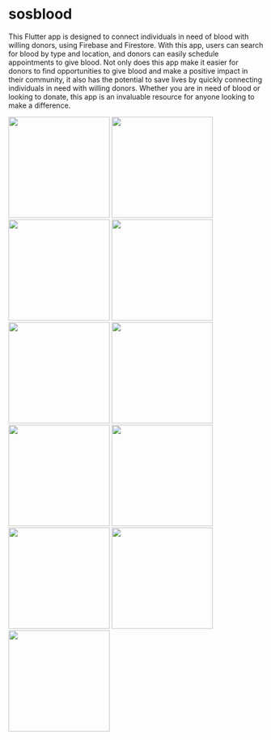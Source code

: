 # sosblood

This Flutter app is designed to connect individuals in need of blood with willing donors, using Firebase and Firestore. With this app, users can search for blood by type and location, and donors can easily schedule appointments to give blood. Not only does this app make it easier for donors to find opportunities to give blood and make a positive impact in their community, it also has the potential to save lives by quickly connecting individuals in need with willing donors. Whether you are in need of blood or looking to donate, this app is an invaluable resource for anyone looking to make a difference.

<img src='https://user-images.githubusercontent.com/86055309/210121689-a4e4d8fb-0664-441b-a992-55a030c09fce.png' width=200>

<img src='https://user-images.githubusercontent.com/86055309/210121969-b75ed8e9-6400-4040-a96e-e8438df55196.png' width=200>

<img src='https://user-images.githubusercontent.com/86055309/210122043-4c5e6947-5783-4118-b207-3b6dd592a11f.png' width=200>

<img src='https://user-images.githubusercontent.com/86055309/210122023-63dccc81-4e06-4cb2-8fb7-9e001d4966b9.png' width=200>

<img src='https://user-images.githubusercontent.com/86055309/210121689-a4e4d8fb-0664-441b-a992-55a030c09fce.png' width=200>

<img src='https://user-images.githubusercontent.com/86055309/210121689-a4e4d8fb-0664-441b-a992-55a030c09fce.png' width=200>

<img src='https://user-images.githubusercontent.com/86055309/210121689-a4e4d8fb-0664-441b-a992-55a030c09fce.png' width=200>

<img src='https://user-images.githubusercontent.com/86055309/210121689-a4e4d8fb-0664-441b-a992-55a030c09fce.png' width=200>

<img src='https://user-images.githubusercontent.com/86055309/210121689-a4e4d8fb-0664-441b-a992-55a030c09fce.png' width=200>

<img src='https://user-images.githubusercontent.com/86055309/210121689-a4e4d8fb-0664-441b-a992-55a030c09fce.png' width=200>

<img src='https://user-images.githubusercontent.com/86055309/210121689-a4e4d8fb-0664-441b-a992-55a030c09fce.png' width=200>

